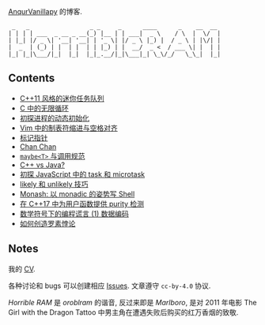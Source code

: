 [AnqurVanillapy](https://github.com/anqurvanillapy) 的博客.

```
 _   _                 _ _     _      ____      _    __  __
| | | | ___  _ __ _ __(_) |__ | | ___|  _ \    / \  |  \/  |
| |_| |/ _ \| '__| '__| | '_ \| |/ _ \ |_) |  / _ \ | |\/| |
|  _  | (_) | |  | |  | | |_) | |  __/  _ <  / ___ \| |  | |
|_| |_|\___/|_|  |_|  |_|_.__/|_|\___|_| \_\/_/   \_\_|  |_|
```

## Contents

* [C++11 风格的迷你任务队列](post/cpp11-task-queue)
* [C 中的无限循环](post/c-infinite-loop)
* [初探进程的动态初始化](post/initialization-outta-main)
* [Vim 中的制表符缩进与空格对齐](post/fmt-vim-like-go-fmt)
* [标记指针](post/tagged-pointer)
* [Chan Chan](post/chan-chan)
* [`maybe<T>` 与调用规范](post/maybe-and-calling-conventions)
* [C++ vs Java?](post/cpp-than-java-and-future)
* [初探 JavaScript 中的 task 和 microtask](post/js-task-and-microtask)
* [likely 和 unlikely 技巧](post/likely-and-unlikely-trick)
* [Monash: 以 monadic 的姿势写 Shell](post/monash)
* [在 C++17 中为用户函数提供 purity 检测](post/purity-in-cpp17)
* [数学符号下的编程谎言 (1) 数据编码](post/lies-about-programming-languages-in-mathematical-notations-1)
* [如何创造罗素悖论](post/how-to-make-russell-paradox)

## Notes

我的 [CV](post/cv).

各种讨论和 bugs 可以创建相应
[Issues](https://github.com/anqurvanillapy/anqurvanillapy.github.io/issues).
文章遵守 `cc-by-4.0` 协议.

*Horrible RAM* 是 *oroblram* 的谐音, 反过来即是 *Marlboro*, 是对 2011 年电影
The Girl with the Dragon Tattoo 中男主角在遭遇失败后购买的红万香烟的致敬.
